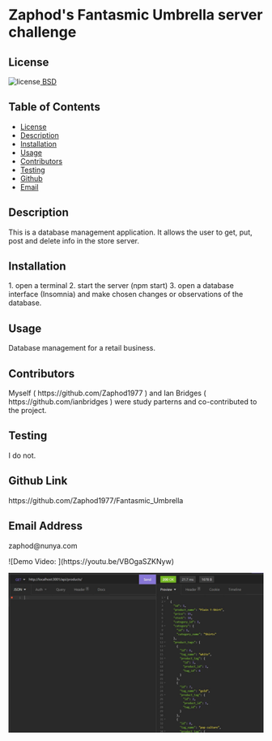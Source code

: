 ##  <h1>Zaphod's Fantasmic Umbrella server challenge</h1><h2> License </h2>
![license](https://img.shields.io/badge/License-BSD_3--Clause-blue.svg)[  BSD](https://opensource.org/licenses/BSD-3-Clause)<h2> Table of Contents </h2> 
- [License](#license) 
- [Description](#description) 
- [Installation](#installation) 
- [Usage](#usage) 
- [Contributors](#contributors) 
- [Testing](#testing) 
- [Github](#github) 
- [Email](#email) 
<h2>Description</h2> <p>This is a database management application. It allows the user to get, put, post and delete info in the store server.</p><h2>Installation</h2> <p>1. open a terminal 2. start the server (npm start) 3. open a database interface (Insomnia) and make chosen changes or observations of the database.</p><h2>Usage</h2> <p>Database management for a retail business.</p>
<h2>Contributors</h2> <p>Myself ( https://github.com/Zaphod1977 ) and Ian Bridges ( https://github.com/ianbridges ) were study parterns and co-contributed to the project.</p><h2>Testing</h2> <p>I do not.</p><h2>Github Link</h2> <p>https://github.com/Zaphod1977/Fantasmic_Umbrella</p><h2>Email Address</h2><p>zaphod@nunya.com<p>![Demo Video: ](https://youtu.be/VBOgaSZKNyw)</p><p> <img src="https://raw.githubusercontent.com/Zaphod1977/Fantasmic_Umbrella/main/assets/page%20snippet.png" width="800" /> </p>